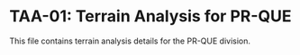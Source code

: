 # TAA-01: Terrain Analysis for PR-QUE

This file contains terrain analysis details for the PR-QUE division.
